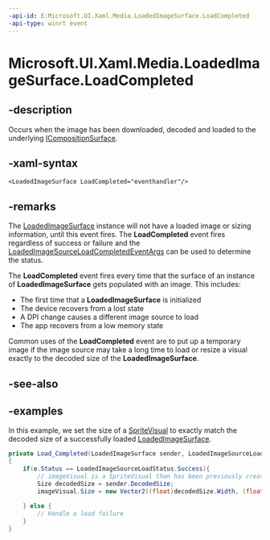 ```yaml
---
-api-id: E:Microsoft.UI.Xaml.Media.LoadedImageSurface.LoadCompleted
-api-type: winrt event
---
```


<!-- Event syntax.
public event TypedEventHandler LoadCompleted<LoadedImageSurface, LoadedImageSourceLoadCompletedEventArgs>
-->

# Microsoft.UI.Xaml.Media.LoadedImageSurface.LoadCompleted

## -description
Occurs when the image has been downloaded, decoded and loaded to the underlying [ICompositionSurface](../microsoft.ui.composition/icompositionsurface.md).

## -xaml-syntax
```xaml
<LoadedImageSurface LoadCompleted="eventhandler"/>
```

## -remarks
The [LoadedImageSurface](loadedimagesurface.md) instance will not have a loaded image or sizing information, until this 
event fires. The **LoadCompleted** event fires regardless of success or failure and the [LoadedImageSourceLoadCompletedEventArgs](loadedimagesourceloadcompletedeventargs.md)
can be used to determine the status.

The **LoadCompleted** event fires every time that the surface of an instance of **LoadedImageSurface** gets populated with an image. This includes:

* The first time that a **LoadedImageSurface** is initialized
* The device recovers from a lost state
* A DPI change causes a different image source to load
* The app recovers from a low memory state

Common uses of the **LoadCompleted** event are to put up a temporary image if the image source may take a long time to load or resize a visual exactly to the decoded
size of the **LoadedImageSurface**.

## -see-also

## -examples
In this example, we set the size of a [SpriteVisual](../microsoft.ui.composition/spritevisual.md) to exactly match the decoded size of a successfully loaded [LoadedImageSurface](loadedimagesurface.md).

```csharp
private Load_Completed(LoadedImageSurface sender, LoadedImageSourceLoadCompletedEventArgs e)
{
    if(e.Status == LoadedImageSourceLoadStatus.Success){
        // imageVisual is a SpriteVisual than has been previously created and whose brush references the LoadedImageSurface
        Size decodedSize = sender.DecodedSize;
        imageVisual.Size = new Vector2((float)decodedSize.Width, (float)decodedSize.Height);
        
    } else {
        // Handle a load failure
    }
}
```

